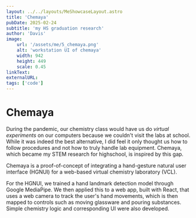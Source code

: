 ```yaml
---
layout: ../../layouts/MeShowcaseLayout.astro
title: 'Chemaya'
pubDate: 2025-02-24
subtitle: 'my HS graduation research'
author: 'Davis'
image:
    url: '/assets/me/5_chemaya.png'
    alt: 'workstation UI of chemaya'
    width: 942
    height: 449
    scale: 0.45
linkText: 
externalURL: 
tags: ['code']
---
```


# Chemaya

During the pandemic, our chemistry class would have us do _virtual experiments_ on our computers because we couldn't visit the labs at school. While it was indeed the best alternative, I did feel it only thought us how to follow procedures and not how to truly handle lab equipment. Chemaya, which became my STEM research for highschool, is inspired by this gap.

Chemaya is a proof-of-concept of integrating a hand-gesture natural user interface (HGNUI) for a web-based virtual chemistry laboratory (VCL).

For the HGNUI, we trained a hand landmark detection model through Google MediaPipe. We then applied this to a web app, built with React, that uses a web camera to track the user's hand movements, which is then mapped to controls such as moving glassware and pouring substances. Simple chemistry logic and corresponding UI were also developed.